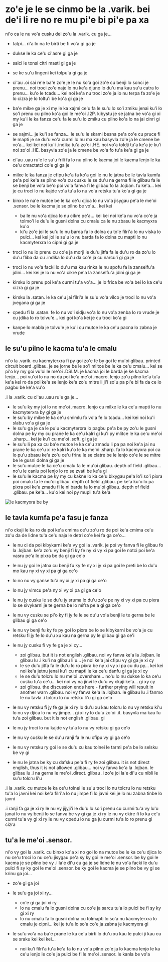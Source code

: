 zo'e je le se cinmo be la .varik. bei de'i li re no re mu pi'e bi pi'e pa xa
============================================================================

ni'o ca le nu vo'a cusku dei zo'u la .varik. cu ga je...

* tatpi... ri'a lo na te birti be fi vo'a gi ga je
* dukse le ka ce'u ci'asre gi ga je
* salci le tonsi citri masti gi ga je
* se ke su'u lingeni kei tolpu'a gi ga je
* ci'au .oi sai re'e ba'e zo'e je le nu ko'a goi zo'e cu benji lo sonci je prenu... noi troci zo'e naje lo nu ke'a djuno lo du'u ma kau su'u catra lo prenu... ku'o le tcadu... kei noi ke'a nu troci zo'e ja lo nu terpa fa zo'e je lo cizra je lo toltu'i be ko'a gi ga je
* ba'e milxe ga je xi my le ka xajmi ce'u fa le su'u lo so'i zmiku jenai ku'i lo so'i prenu cu pilno ko'a goi le me'oi .I2P. kibystu je se jatna be vo'a gi xi my ku'i le ka fanza ce'u fa le su'u lo zmiku cu pilno ko'a lo na jai cinri gi ga je
* se xajmi... je ku'i se fanza... le su'u le skami besna pe'a co'e cu pruce fi le mapti je se du'u vo'a curmi lo nu ma kau basyvla zo'e ja le cmene be vo'a... kei kei noi ku'i .indika tu'a zo'oi .HE. noi vo'a toldji tu'a ke'a je ku'i noi zo'oi .HE. basyvla zo'e ja le cmene be vo'a fo tu'a ke'a gi ga je
* ci'au .uau ru'e le su'u frili fa lo nu pilno le kacma joi le kacma lenjo le ka ce'u cmactatci co'e gi ga je
* milxe le ka fanza je cfipu ke'a fa ko'a goi le nu le jatna be le tavla kumfa pe'a poi ke'a se pilno vo'a cu cusku le se du'u na gerna fi le glibau fa le se benji be vo'a be'o poi vo'a fanva fi le glibau fo la .lojban. fu ke'a... kei je cu troci lo nu kajde vo'a tu'a lo nu vo'a retsku tu'a ko'a gi ga je
* binxo le na'e mutce be le ka ce'u djica lo nu vo'a jisygau pe'a le me'oi .sensor. be le kacma je se pilno be vo'a... kei kei

  * ba le nu vo'a djica lo nu cikre pe'a... kei kei noi ke'a nu vo'a co'e ja tolmo'i le du'u le gusni dolna cu cmalu ca le nu zbasu le kacmyxra ku'o
  * ki'u zo'e joi le su'u lo nu barda fa lo dolna cu to'e filri'a lo nu viska lo pulci... kei kei joi le su'u lo nu barda fa lo dolna cu mapti lo nu kacmyterxra lo cipni gi ga je

* troci lo nu lo prenu cu co'e ja morji le du'u jitfa fa le du'u ro da zo'u lo du'u fliba da cu .indika lo du'u da co'e ja cu narcu'i gi ga je
* troci lo nu vo'a facki lo du'u ma kau rinka le nu spofu fa la zanselfu'a jdini... kei kei je lo nu vo'a cikre pe'a la zanselfu'a jdini gi ga je
* kirsku lo prenu poi ke'a curmi tu'a vo'a... je lo frica be vo'a bei lo ka ce'u cizra gi ga je
* kirsku la .satan. le ka ce'u jai filri'a le su'u vo'a vilco je troci lo nu vo'a jvegana gi ga je
* cpedu fi la .satan. fe lo nu vo'i sidju vo'a lo nu vo'a zenba lo ro vrude je cu jdika lo ro tolvu'e... kei goi ko'a kei je cu troci ko'a gi
* kanpe lo mabla je tolvu'e je ku'i cu mutce le ka ce'u pacna lo zabna je vrude

## le su'u pilno le kacma tu'a le cmalu
ni'o la .varik. cu kacmyterxra fi py goi zo'e fe by goi le mu'oi glibau. printed circuit board .glibau. je se jorne be le so'i mlitce be le ka ce'u cmalu... kei se pi'o ky my goi vu'oi le me'oi .DSLM. je kacma joi le barda je ke kacma lenjo... poi vu'oi lo nu no da poi ke'a me'oi .macro. lenjo zo'u pilno ke'a tu'a ke'a kei ro da poi ke'a se lenjo ke'a zo'u mitre li ji'i so'u pa pi'e bi fa da ce lo pagbu be ke'a vu'o

.i la .varik. cu ci'au .uau ru'e ga je...

* le su'u ky my joi lo no me'oi .macro. lenjo cu milxe le ka ce'u mapti lo nu kacmyterxra by gi ga je
* le su'u by milxe le ka ce'u smimlu fo vo'a fe lo tcadu... kei kei noi ku'i slabu vo'a gi ga je
* le su'u ga je ca le pu'u kacmyterxra lo pagbu pe'a be py zo'u le gusni dolna pe ky my cu prane le ka ce'u kalri gi ku'i py mlitce le ka ce'u me'oi .sharp... kei je ku'i cu me'oi .soft. gi ga je
* le su'u li pa xa cu ba'e mutce le ka ce'u zmadu li pa pa noi ke'a jai nu prane le ka ce'u xi re kalri ku'o le ka me'oi .sharp. fa lo kacmyxra poi ca lo pu'u zbasu ke'a zo'u ce'u frinu le se clatre be le lenjo co'e le se mitre be le gusni dolna gi ga je
* le su'u mutce le ka ce'u cmalu fa le mu'oi glibau. depth of field .glibau... no'u le canlu poi lenjo lo ro se zvati be ke'a gi
* le su'u le kacma pe ky my cu kakne lo ka ce'u bixygau pe'a lo'i so'i pixra poi cmalu fa le mu'oi glibau. depth of field .glibau. pe ke'a ku'o lo pa pixra poi ke'a zmadu fi le ni barda fa lo mu'oi glibau. depth of field .glibau. pe ke'a... ku'o kei noi py mupli tu'a ke'a

![le kacmyxra be by](kitt-scrot-20250827191951.png)

## le tavla kumfa pe'a fasu je fanza
ni'o ckaji le ka ro da poi ke'a cmima ce'u zo'u ro de poi ke'a cmima ce'u zo'u da de lidne tu'a ce'u naja le detri co'e kei fa ga ce'o...

* le nu ci da poi kibykarni ke'a vy goi la .varik. je poi vy fanva fi le glibau fo la .lojban. ke'a zo'u vy benji fi ky fe ny xi vy xi pa goi le notci poi ke'a vasru pe'a lo pixra be da gi ga ce'o
* le nu jy goi le jatna cu benji fu ky fe ny xi jy xi pa goi le preti be lo du'u mo kau ny xi vy xi pa gi ga ce'o
* lo no nu vy ganse tu'a ny xi jy xi pa gi ga ce'o
* lo nu jy vimcu pe'a ny xi vy xi pa gi ga ce'o
* le nu jy cusku le se du'u jy sruma lo du'u zo'e pe ny xi vy xi pa cu pixra lo se sivykarni je te gerna be lo mifra pe'a gi ga ce'o
* le nu vy cusku se pi'o ky fi jy fe le se du'u vo'a benji le te gerna be le glibau gi ga ce'o
* le nu vy benji fu ky fe py goi lo pixra be lo se kibykarni be vo'a je cu retsku fi jy fe lo du'u xu kau na gerna py le glibau gi ga ce'i
* le nu jy cusku fi vy fe ga je xi cy...

  * zoi glibau. but it is not english .glibau. noi vy fanva ke'a la .lojban. le glibau lu .i ku'i na glibau li'u... je noi ke'a jai cfipu vy gi ga je xi cy
  * le se du'u jitfa fa le du'u lo ro pixra be ny xi vy xi pa cu du py... kei kei noi ke'a jetnu jenai ku'i cu mapti le ka ce'u danfu gi ga je xi cy
  * le se du'u tolcru lo nu me'oi .overshare... no'u lo nu dukse lo ka ce'u cusku tu'a ce'u... kei noi vy na jinvi le du'u vy ckaji ke'a... gi xy cy
  * zoi glibau. the discussion ends here - further prying will result in another warn .glibau. noi vy fanva ke'a la .lojban. le glibau lu .i fanmo le nu tavla  .i tolcru lo nu retsku li'u gi ga ce'o

* le nu vy retsku fi jy fe ga je xi ry lo du'u xu kau tolcru lo nu vy retsku ki'u lo nu vy djica lo nu vy jimpe... gi xi ry lo du'u zo'oi .it. basyvla ma kau fu tu'a zoi glibau. but it is not english .glibau. gi
* le nu jy troci lo nu kajde vy tu'a lo nu vy retsku gi ga ce'o
* le nu vy cusku le se du'u ranji fa le nu cfipu vy gi ga ce'o
* le nu vy retsku ry goi le se du'u xu kau tolnei le tarmi pe'a be lo selsku be vy gi
* le nu le jatna be ky cu dafsku pe'a fi ry fe zoi glibau. it is not direct english, thus it is not allowed .glibau... noi vy fanva ke'a la .lojban. le glibau lu .i na gerna le me'oi .direct. glibau  .i zo'e joi la'e di'u cu nibli le su'u tolcru li'u

.i la .varik. cu mutce le ka ce'u tolnei le su'u troci lo nu tolcru lo nu retsku tu'a lo javni kei noi ke'a filri'a lo nu jimpe fi lo javni kei je lo nu zabna tinbe lo javni

.i ranji fa ga je xi ry le nu vy jijyji'i le du'u lo so'i prenu cu curmi tu'a vy lu'u janai lo nu vy benji lo se fanva be vy gi ga je xi ry le nu vy ckire fi lo ka ce'u curmi tu'a vy gi xi ry le nu vy cpedu lo nu ga ju curmi tu'a lo ro prenu gi cizra

## tu'a le me'oi .sensor.
ni'o vy goi la .varik. cu binxo ko'a xi no goi lo na mutce be le ka ce'u djica lo nu ce'u troci lo nu ce'u jisygau pe'a sy ky goi le me'oi .sensor. be ky goi le kacma je se pilno be vy  .i la'e di'u cu ga je se lidne le nu vo'a facki le du'u pulci fi sy ky goi le me'oi .sensor. be ky goi le kacma je se pilno be vy gi se krinu ga joi...

* zo'e gi ga joi
* le su'u ga joi xi ry...

  * co'e gi ga joi xi ry
  * lo nu cmalu fa lo gusni dolna cu co'e ja sarcu tu'a lo pulci be fi sy ky gi xi ry
  * lo nu cmalu fa lo gusni dolna cu tolmapti lo so'a nu kacmyterxra lo cmalu je cipni... kei je tu'a lo so'a co'e ja zabna je kacmyxra gi

* le su'u vo'a na ba'e prane le ka ce'u birti lo du'u xu kau le pulci ji kau cu se sraku kei kei kei...

  * noi ku'i filri'a tu'a ke'a fa lo nu vo'a pilno zo'e ja lo kacma lenjo le ka ce'u lenjo le co'e ja pulci be fi le me'oi .sensor. le kanla be vo'a
